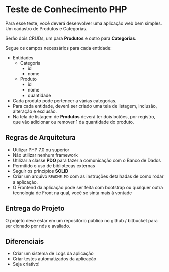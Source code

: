 # Teste de Conhecimento PHP

Para esse teste, você deverá desenvolver uma aplicação web bem simples. Um cadastro de Produtos e Categorias.

Serão dois CRUDs, um para **Produtos** e outro para **Categorias**.

Segue os campos necessários para cada entidade:
- Entidades
    - Categoria
        - id
        - nome
    - Produto
        - id
        - nome
        - quantidade
- Cada produto pode pertencer a várias categorias.
- Para cada entidade, deverá ser criado uma tela de listagem, inclusão, alteração e exclusão.
- Na tela de listagem de **Produtos** deverá ter dois botões, por registro, que vão adicionar ou remover 1 da quantidade do produto.

## Regras de Arquitetura

- Utilizar PHP 7.0 ou superior
- Não utilizar nenhum framework
- Utilizar a classe **PDO** para fazer a comunicação com o Banco de Dados
- Permitido o uso de bibliotecas externas
- Seguir os princípios **SOLID**
- Criar um arquivo `README.MD` com as instruções detalhadas de como rodar a aplicação.
- O Frontend da aplicação pode ser feita com bootstrap ou qualquer outra tecnologia de Front na qual, você se sinta mais à vontade

## Entrega do Projeto

O projeto deve estar em um repositório público no github / bitbucket para ser clonado por nós e avaliado.

## Diferenciais

- Criar um sistema de Logs da aplicação
- Criar testes automatizados da aplicação
- Seja criativo!
